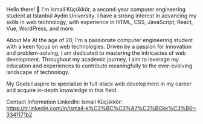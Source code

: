 Hello there! 👋
I'm Ismail Küçükkör, a second-year computer engineering student at Istanbul Aydin University. I have a strong interest in advancing my skills in web technology, with experience in HTML, CSS, JavaScript, React, Vue, WordPress, and more.

About Me
At the age of 20, I'm a passionate computer engineering student with a keen focus on web technologies. Driven by a passion for innovation and problem-solving, I am dedicated to mastering the intricacies of web development. Throughout my academic journey, I aim to leverage my education and experiences to contribute meaningfully to the ever-evolving landscape of technology.

My Goals
I aspire to specialize in full-stack web development in my career and acquire in-depth knowledge in this field.

Contact Information
LinkedIn: Ismail Küçükkör: https://tr.linkedin.com/in/ismail-k%C3%BC%C3%A7%C3%BCkk%C3%B6r-3341171b2
